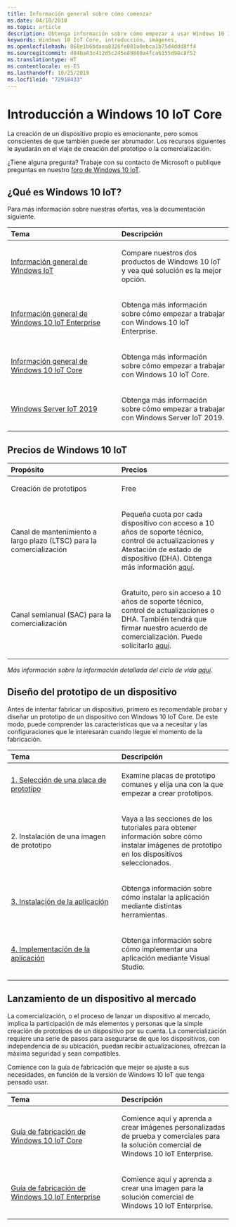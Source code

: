 ```yaml
---
title: Información general sobre cómo comenzar
ms.date: 04/10/2018
ms.topic: article
description: Obtenga información sobre cómo empezar a usar Windows 10 IoT Core.
keywords: Windows 10 IoT Core, introducción, imágenes,
ms.openlocfilehash: 868e1b6bdaea8326fe081a0ebca1b75d4ddd8ff4
ms.sourcegitcommit: d84ba83c412d5c245e89880a4fca6155d98c8f52
ms.translationtype: HT
ms.contentlocale: es-ES
ms.lasthandoff: 10/25/2019
ms.locfileid: "72918433"
---
```

# <a name="get-started-with-windows-10-iot-core"></a>Introducción a Windows 10 IoT Core

La creación de un dispositivo propio es emocionante, pero somos conscientes de que también puede ser abrumador. Los recursos siguientes le ayudarán en el viaje de creación del prototipo o la comercialización. 

¿Tiene alguna pregunta? Trabaje con su contacto de Microsoft o publique preguntas en nuestro [foro de Windows 10 IoT](https://social.msdn.microsoft.com/forums/en-US/home?forum=WindowsIoT).

## <a name="what-is-windows-10-iot"></a>¿Qué es Windows 10 IoT?

Para más información sobre nuestras ofertas, vea la documentación siguiente. 

<table>
<colgroup>
<col width="50%" />
<col width="50%" />
</colgroup>
<thead>
<tr class="header">
<th align="left">Tema</th>
<th align="left">Descripción</th>
</tr>
</thead>
<tbody>

<tr class="odd">
<td align="left"><p><a href="windows-iot.md" data-raw-source="[Windows IoT Overview](windows-iot.md)">Información general de Windows IoT</a></p></td>
<td align="left"><p>Compare nuestros dos productos de Windows 10 IoT y vea qué solución es la mejor opción.</p></td>
</tr>

<tr class="odd">
<td align="left"><p><a href="windows-iot-enterprise.md" data-raw-source="[Windows 10 IoT Enterprise Overview](windows-iot-enterprise.md)">Información general de Windows 10 IoT Enterprise</a></p></td>
<td align="left"><p>Obtenga más información sobre cómo empezar a trabajar con Windows 10 IoT Enterprise.</p></td>
</tr>

<tr class="odd">
<td align="left"><p><a href="windows-iot-core.md" data-raw-source="[Windows 10 IoT Core Overview](windows-iot-core.md)">Información general de Windows 10 IoT Core</a></p></td>
<td align="left"><p>Obtenga más información sobre cómo empezar a trabajar con Windows 10 IoT Core.</p></td>
</tr>

<tr class="odd">
  <td align="left"><p><a href="windows-server.md" data-raw-source="[Windows Server IoT 2019](https://docs.microsoft.com/en-us/windows/iot-core/windows-server)">Windows Server IoT 2019</a></p></td>
<td align="left"><p>Obtenga más información sobre cómo empezar a trabajar con Windows Server IoT 2019.</p></td>
</tr>

</tbody>
</table>

## <a name="windows-10-iot-pricing"></a>Precios de Windows 10 IoT

<table>
<colgroup>
<col width="50%" />
<col width="50%" />
</colgroup>
<thead>
<tr class="header">
<th align="left">Propósito</th>
<th align="left">Precios</th>
</tr>
</thead>
<tbody>

<tr class="odd">
<td align="left"><p>Creación de prototipos</p></td>
<td align="left"><p>Free</p></td>
</tr>

<tr class="odd">
<td align="left"><p>Canal de mantenimiento a largo plazo (LTSC) para la comercialización</p></td>
<td align="left"><p>Pequeña cuota por cada dispositivo con acceso a 10 años de soporte técnico, control de actualizaciones y Atestación de estado de dispositivo (DHA). Obtenga más información <a href="https://docs.microsoft.com/windows-hardware/manufacture/iot/iotcoreservicesoverview" data-raw-source="[here](https://docs.microsoft.com/windows-hardware/manufacture/iot/iotcoreservicesoverview)">aquí</a>.</p></td>
</tr>

<tr class="odd">
<td align="left"><p>Canal semianual (SAC) para la comercialización</p></td>
<td align="left"><p>Gratuito, pero sin acceso a 10 años de soporte técnico, control de actualizaciones o DHA. También tendrá que firmar nuestro acuerdo de comercialización. Puede solicitarlo <a href="https://www.aka.ms/SAC-agreement">aquí</a>.</p></td>
</tr>

</tbody>
</table>

<i>Más información sobre la información detallada del ciclo de vida [aquí](https://support.microsoft.com/en-us/lifecycle/search?alpha=IoT%20Core)</i>.

## <a name="prototype-a-device"></a>Diseño del prototipo de un dispositivo

Antes de intentar fabricar un dispositivo, primero es recomendable probar y diseñar un prototipo de un dispositivo con Windows 10 IoT Core. De este modo, puede comprender las características que va a necesitar y las configuraciones que le interesarán cuando llegue el momento de la fabricación.

<table>
<colgroup>
<col width="50%" />
<col width="50%" />
</colgroup>
<thead>
<tr class="header">
<th align="left">Tema</th>
<th align="left">Descripción</th>
</tr>
</thead>
<tbody>

<tr class="odd">
<td align="left"><p><a href="https://docs.microsoft.com/en-us/windows/iot-core/tutorials/quickstarter/PrototypeBoards"
>1. Selección de una placa de prototipo</a></p></td>
<td align="left"><p>Examine placas de prototipo comunes y elija una con la que empezar a crear prototipos.</p></td>
</tr>

<tr class="odd">
<td align="left"><p>2. Instalación de una imagen de prototipo</p></td>
<td align="left"><p>Vaya a las secciones de los tutoriales para obtener información sobre cómo instalar imágenes de prototipo en los dispositivos seleccionados. </p></td>
</tr>

<tr class="odd">
<td align="left"><p><a href="https://docs.microsoft.com/en-us/windows/iot-core/develop-your-app/appinstaller">3. Instalación de la aplicación</a></p></td>
<td align="left"><p>Obtenga información sobre cómo instalar la aplicación mediante distintas herramientas.</p></td>
</tr>

<tr class="odd">
<td align="left"><p><a href="https://docs.microsoft.com/en-us/windows/iot-core/develop-your-app/appdeployment">4. Implementación de la aplicación</a></p></td>
<td align="left"><p>Obtenga información sobre cómo implementar una aplicación mediante Visual Studio.</p></td>
</tr>

</tbody>
</table>

## <a name="bring-a-device-to-market"></a>Lanzamiento de un dispositivo al mercado

La comercialización, o el proceso de lanzar un dispositivo al mercado, implica la participación de más elementos y personas que la simple creación de prototipos de un dispositivo por su cuenta. La comercialización requiere una serie de pasos para asegurarse de que los dispositivos, con independencia de su ubicación, puedan recibir actualizaciones, ofrezcan la máxima seguridad y sean compatibles. 

Comience con la guía de fabricación que mejor se ajuste a sus necesidades, en función de la versión de Windows 10 IoT que tenga pensado usar.

<table>
<colgroup>
<col width="50%" />
<col width="50%" />
</colgroup>
<thead>
<tr class="header">
<th align="left">Tema</th>
<th align="left">Descripción</th>
</tr>
</thead>
<tbody>

<tr class="odd">
<td align="left"><p><a href="https://docs.microsoft.com/en-us/windows-hardware/manufacture/iot/iot-core-manufacturing-guide"
>Guía de fabricación de Windows 10 IoT Core</a></p></td>
<td align="left"><p>Comience aquí y aprenda a crear imágenes personalizadas de prueba y comerciales para la solución comercial de Windows 10 IoT Enterprise.</p></td>
</tr>

<tr class="odd">
<td align="left"><p><a href="https://docs.microsoft.com/en-us/windows-hardware/manufacture/desktop/iot-ent-overview">Guía de fabricación de Windows 10 IoT Enterprise</a></p></td>
<td align="left"><p>Comience aquí y aprenda a crear una imagen para la solución comercial de Windows 10 IoT Enterprise.</p></td>
</tr>

</tbody>
</table>
